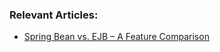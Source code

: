 ### Relevant Articles:

- [Spring Bean vs. EJB – A Feature Comparison](https://www.surya.com/spring-bean-vs-ejb)

